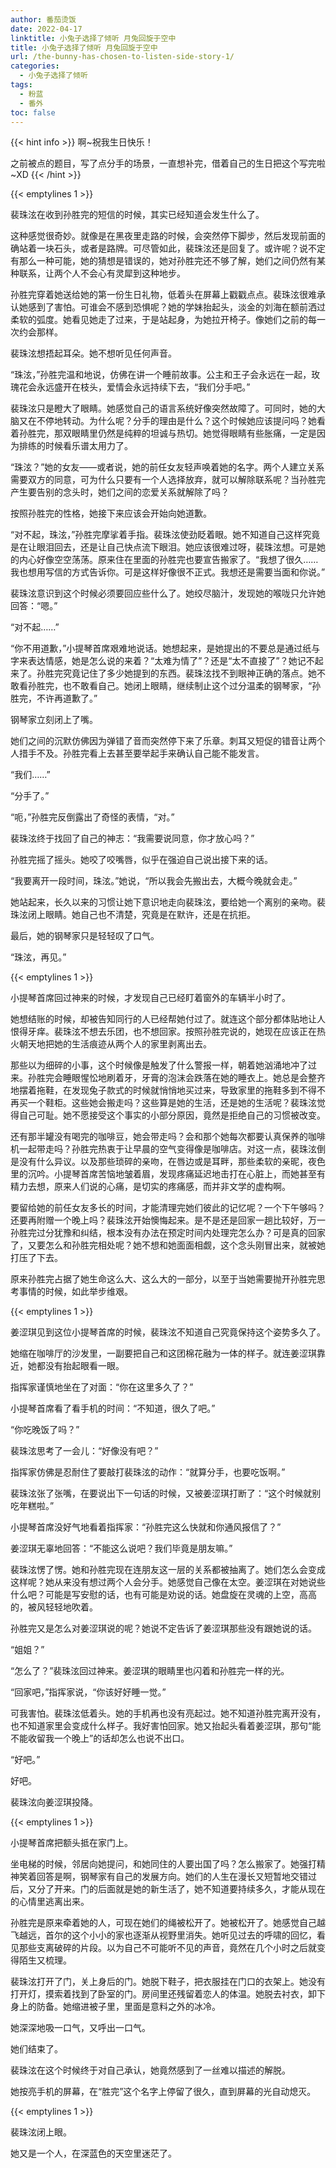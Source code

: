 ```yaml
---
author: 番茄烫饭
date: 2022-04-17
linktitle: 小兔子选择了倾听 月兔回旋于空中
title: 小兔子选择了倾听 月兔回旋于空中
url: /the-bunny-has-chosen-to-listen-side-story-1/
categories:
  - 小兔子选择了倾听
tags:
  - 粉蓝
  - 番外
toc: false
---
```


{{< hint info >}}
啊~祝我生日快乐！

之前被点的题目，写了点分手的场景，一直想补完，借着自己的生日把这个写完啦~XD
{{< /hint >}}

<!--more-->

{{< emptylines 1 >}}

裴珠泫在收到孙胜完的短信的时候，其实已经知道会发生什么了。

这种感觉很奇妙。就像是在黑夜里走路的时候，会突然停下脚步，然后发现前面的确站着一块石头，或者是路牌。可尽管如此，裴珠泫还是回复了。或许呢？说不定有那么一种可能，她的猜想是错误的，她对孙胜完还不够了解，她们之间仍然有某种联系，让两个人不会心有灵犀到这种地步。

孙胜完穿着她送给她的第一份生日礼物，低着头在屏幕上戳戳点点。裴珠泫很难承认她感到了害怕。可谁会不感到恐惧呢？她的学妹抬起头，淡金的刘海在额前洒过柔软的弧度。她看见她走了过来，于是站起身，为她拉开椅子。像她们之前的每一次约会那样。

裴珠泫想捂起耳朵。她不想听见任何声音。

“珠泫，”孙胜完温和地说，仿佛在讲一个睡前故事。公主和王子会永远在一起，玫瑰花会永远盛开在枝头，爱情会永远持续下去，“我们分手吧。”

裴珠泫只是瞪大了眼睛。她感觉自己的语言系统好像突然故障了。可同时，她的大脑又在不停地转动。为什么呢？分手的理由是什么？这个时候她应该提问吗？她看着孙胜完，那双眼睛里仍然是纯粹的坦诚与热切。她觉得眼睛有些胀痛，一定是因为排练的时候看乐谱太用力了。

“珠泫？”她的女友——或者说，她的前任女友轻声唤着她的名字。两个人建立关系需要双方的同意，可为什么只要有一个人选择放弃，就可以解除联系呢？当孙胜完产生要告别的念头时，她们之间的恋爱关系就解除了吗？

按照孙胜完的性格，她接下来应该会开始向她道歉。

“对不起，珠泫，”孙胜完摩挲着手指。裴珠泫使劲眨着眼。她不知道自己这样究竟是在让眼泪回去，还是让自己快点流下眼泪。她应该很难过呀，裴珠泫想。可是她的内心好像空空荡荡。原来住在里面的孙胜完也要宣告搬家了。“我想了很久……我也想用写信的方式告诉你。可是这样好像很不正式。我想还是需要当面和你说。”

裴珠泫意识到这个时候必须要回应些什么了。她绞尽脑汁，发现她的喉咙只允许她回答：“嗯。”

“对不起……”

“你不用道歉，”小提琴首席艰难地说话。她想起来，是她提出的不要总是通过纸与字来表达情感，她是怎么说的来着？“太难为情了”？还是“太不直接了”？她记不起来了。孙胜完究竟记住了多少她提到的东西。裴珠泫找不到眼神正确的落点。她不敢看孙胜完，也不敢看自己。她闭上眼睛，继续制止这个过分温柔的钢琴家，“孙胜完，不许再道歉了。”

钢琴家立刻闭上了嘴。

她们之间的沉默仿佛因为弹错了音而突然停下来了乐章。刺耳又短促的错音让两个人措手不及。孙胜完看上去甚至要举起手来确认自己能不能发言。

“我们……”

“分手了。”

“呃，”孙胜完反倒露出了奇怪的表情，“对。”

裴珠泫终于找回了自己的神志：“我需要说同意，你才放心吗？”

孙胜完摇了摇头。她咬了咬嘴唇，似乎在强迫自己说出接下来的话。

“我要离开一段时间，珠泫。”她说，“所以我会先搬出去，大概今晚就会走。”

她站起来，长久以来的习惯让她下意识地走向裴珠泫，要给她一个离别的亲吻。裴珠泫闭上眼睛。她自己也不清楚，究竟是在默许，还是在抗拒。

最后，她的钢琴家只是轻轻叹了口气。

“珠泫，再见。”

{{< emptylines 1 >}}

小提琴首席回过神来的时候，才发现自己已经盯着窗外的车辆半小时了。

她想结账的时候，却被告知同行的人已经帮她付过了。就连这个部分都体贴地让人恨得牙痒。裴珠泫不想去乐团，也不想回家。按照孙胜完说的，她现在应该正在热火朝天地把她的生活痕迹从两个人的家里剥离出去。

那些以为细碎的小事，这个时候像是触发了什么警报一样，朝着她汹涌地冲了过来。孙胜完会睡眼惺忪地刷着牙，牙膏的泡沫会跌落在她的睡衣上。她总是会整齐地摆着拖鞋，在发现兔子款式的时候就悄悄地买过来，导致家里的拖鞋多到不得不再买一个鞋柜。这些她会搬走吗？这些算是她的生活，还是她的生活呢？裴珠泫觉得自己可耻。她不愿接受这个事实的小部分原因，竟然是拒绝自己的习惯被改变。

还有那半罐没有喝完的咖啡豆，她会带走吗？会和那个她每次都要认真保养的咖啡机一起带走吗？孙胜完热衷于让早晨的空气变得像是咖啡店。对这一点，裴珠泫倒是没有什么异议。以及那些琐碎的亲吻，在唇边或是耳畔，那些柔软的亲昵，夜色里的沉吟。小提琴首席苦恼地皱着眉，发现疼痛延迟地击打在心脏上，而她甚至有精力去想，原来人们说的心痛，是切实的疼痛感，而并非文学的虚构啊。

要留给她的前任女友多长的时间，才能清理完她们彼此的记忆呢？一个下午够吗？还要再附赠一个晚上吗？裴珠泫开始懊悔起来。是不是还是回家一趟比较好，万一孙胜完过分犹豫和纠结，根本没有办法在预定时间内处理完怎么办？可是真的回家了，又要怎么和孙胜完相处呢？她不想和她面面相觑，这个念头刚冒出来，就被她打压了下去。

原来孙胜完占据了她生命这么大、这么大的一部分，以至于当她需要抛开孙胜完思考事情的时候，如此举步维艰。

{{< emptylines 1 >}}

姜涩琪见到这位小提琴首席的时候，裴珠泫不知道自己究竟保持这个姿势多久了。

她缩在咖啡厅的沙发里，一副要把自己和这团棉花融为一体的样子。就连姜涩琪靠近，她都没有抬起眼看一眼。

指挥家谨慎地坐在了对面：“你在这里多久了？”

小提琴首席看了看手机的时间：“不知道，很久了吧。”

“你吃晚饭了吗？”

裴珠泫思考了一会儿：“好像没有吧？”

指挥家仿佛是忍耐住了要敲打裴珠泫的动作：“就算分手，也要吃饭啊。”

裴珠泫张了张嘴，在要说出下一句话的时候，又被姜涩琪打断了：“这个时候就别吃年糕啦。”

小提琴首席没好气地看着指挥家：“孙胜完这么快就和你通风报信了？”

姜涩琪无辜地回答：“不能这么说吧？我们毕竟是朋友嘛。”

裴珠泫愣了愣。她和孙胜完现在连朋友这一层的关系都被抽离了。她们怎么会变成这样呢？她从来没有想过两个人会分手。她感觉自己像在太空。姜涩琪在对她说些什么吧？可能是写安慰的话，也有可能是劝说的话。她盘旋在灵魂的上空，高高的，被风轻轻地吹着。

孙胜完又是怎么对姜涩琪说的呢？她说不定告诉了姜涩琪那些没有跟她说的话。

“姐姐？”

“怎么了？”裴珠泫回过神来。姜涩琪的眼睛里也闪着和孙胜完一样的光。

“回家吧，”指挥家说，“你该好好睡一觉。”

可我害怕。裴珠泫低着头。她的手机再也没有亮起过。她不知道孙胜完离开没有，也不知道家里会变成什么样子。我好害怕回家。她又抬起头看着姜涩琪，那句“能不能收留我一个晚上”的话却怎么也说不出口。

“好吧。”

好吧。

裴珠泫向姜涩琪投降。

{{< emptylines 1 >}}

小提琴首席把额头抵在家门上。

坐电梯的时候，邻居向她提问，和她同住的人要出国了吗？怎么搬家了。她强打精神笑着回答是啊，钢琴家有自己的发展方向。她们的人生在漫长又短暂地交错过后，又分了开来。门的后面就是她的新生活了，她不知道要持续多久，才能从现在的心情里逃离出来。

孙胜完是原来牵着她的人，可现在她们的绳被松开了。她被松开了。她感觉自己越飞越远，首尔的这个小小的家也逐渐从视野里消失。她听见过去的呼啸的回忆，看见那些支离破碎的片段。以为自己不可能听不见的声音，竟然在几个小时之后就变得陌生又梳理。

裴珠泫打开了门，关上身后的门。她脱下鞋子，把衣服挂在门口的衣架上。她没有打开灯，摸索着找到了卧室的门。房间里还残留着恋人的体温。她脱去衬衣，卸下身上的防备。她缩进被子里，里面是意料之外的冰冷。

她深深地吸一口气，又呼出一口气。

她们结束了。

裴珠泫在这个时候终于对自己承认，她竟然感到了一丝难以描述的解脱。

她按亮手机的屏幕，在“胜完”这个名字上停留了很久，直到屏幕的光自动熄灭。

{{< emptylines 1 >}}

裴珠泫闭上眼。

她又是一个人，在深蓝色的天空里迷茫了。
